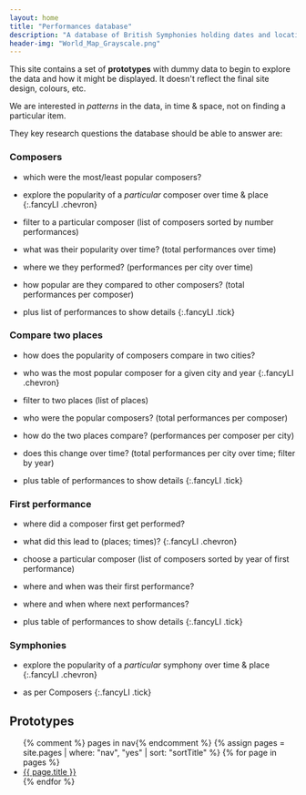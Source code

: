 ```yaml
---
layout: home
title: "Performances database"
description: "A database of British Symphonies holding dates and locations of performances"
header-img: "World_Map_Grayscale.png"
---
```


This site contains a set of **prototypes** with dummy data to begin to explore the data and how it might be displayed.
It doesn't reflect the final site design, colours, etc.

We are interested in _patterns_ in the data, in time & space, not on finding a particular item.

They key research questions the database should be able to answer are:

### Composers

- which were the most/least popular composers?
- explore the popularity of a _particular_ composer over time & place
{:.fancyLI .chevron}

- filter to a particular composer (list of composers sorted by number performances)
- what was their popularity over time? (total performances over time)
- where we they performed? (performances per city over time)
- how popular are they compared to other composers? (total performances per composer)
- plus list of performances to show details
{:.fancyLI .tick}

### Compare two places

- how does the popularity of composers compare in two cities?
- who was the most popular composer for a given city and year
{:.fancyLI .chevron}

- filter to two places (list of places)
- who were the popular composers? (total performances per composer)
- how do the two places compare? (performances per composer per city)
- does this change over time? (total performances per city over time; filter by year)
- plus table of performances to show details
{:.fancyLI .tick}

### First performance

- where did a composer first get performed?
- what did this lead to (places; times)?
{:.fancyLI .chevron}

- choose a particular composer (list of composers sorted by year of first performance)
- where and when was their first performance?
- where and when where next performances?
- plus table of performances to show details
{:.fancyLI .tick}

### Symphonies

- explore the popularity of a _particular_ symphony over time & place
{:.fancyLI .chevron}

- as per Composers
{:.fancyLI .tick}


## Prototypes
<ul>
  {% comment %} pages  in nav{% endcomment %}
  {% assign pages = site.pages | where: "nav", "yes" | sort: "sortTitle"  %}
  {% for page in pages %}
  <li><a href="{{ page.url | prepend: site.baseurl }}">{{ page.title }}</a></li>
  {% endfor %}
</ul>
